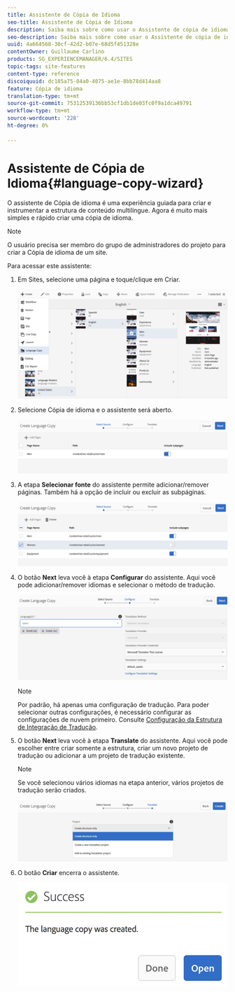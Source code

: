 ```yaml
---
title: Assistente de Cópia de Idioma
seo-title: Assistente de Cópia de Idioma
description: Saiba mais sobre como usar o Assistente de cópia de idioma no AEM.
seo-description: Saiba mais sobre como usar o Assistente de cópia de idioma no AEM.
uuid: 4a664568-30cf-42d2-b07e-68d5f451328e
contentOwner: Guillaume Carlino
products: SG_EXPERIENCEMANAGER/6.4/SITES
topic-tags: site-features
content-type: reference
discoiquuid: dc185a75-84a0-4075-ae1e-8bb78d414aa8
feature: Cópia de idioma
translation-type: tm+mt
source-git-commit: 75312539136bb53cf1db1de03fc0f9a1dca49791
workflow-type: tm+mt
source-wordcount: '228'
ht-degree: 0%

---
```



# Assistente de Cópia de Idioma{#language-copy-wizard}

O assistente de Cópia de idioma é uma experiência guiada para criar e instrumentar a estrutura de conteúdo multilíngue. Agora é muito mais simples e rápido criar uma cópia de idioma.

>[!NOTE]
>
>O usuário precisa ser membro do grupo de administradores do projeto para criar a Cópia de idioma de um site.

Para acessar este assistente:

1. Em Sites, selecione uma página e toque/clique em Criar.

   ![chlimage_1-48](assets/chlimage_1-48.jpeg)

1. Selecione Cópia de idioma e o assistente será aberto.

   ![chlimage_1-49](assets/chlimage_1-49.jpeg)

1. A etapa **Selecionar fonte** do assistente permite adicionar/remover páginas. Também há a opção de incluir ou excluir as subpáginas.

   ![chlimage_1-50](assets/chlimage_1-50.jpeg)

1. O botão **Next** leva você à etapa **Configurar** do assistente. Aqui você pode adicionar/remover idiomas e selecionar o método de tradução.

   ![chlimage_1-51](assets/chlimage_1-51.jpeg)

   >[!NOTE]
   >
   >Por padrão, há apenas uma configuração de tradução. Para poder selecionar outras configurações, é necessário configurar as configurações de nuvem primeiro. Consulte [Configuração da Estrutura de Integração de Tradução](/help/sites-administering/tc-tic.md).

1. O botão **Next** leva você à etapa **Translate** do assistente. Aqui você pode escolher entre criar somente a estrutura, criar um novo projeto de tradução ou adicionar a um projeto de tradução existente.

   >[!NOTE]
   >
   >Se você selecionou vários idiomas na etapa anterior, vários projetos de tradução serão criados.

   ![chlimage_1-52](assets/chlimage_1-52.jpeg)

1. O botão **Criar** encerra o assistente.

   ![chlimage_1-53](assets/chlimage_1-53.jpeg)

